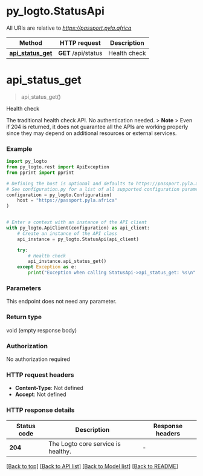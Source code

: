 # py_logto.StatusApi

All URIs are relative to *https://passport.pyla.africa*

Method | HTTP request | Description
------------- | ------------- | -------------
[**api_status_get**](StatusApi.md#api_status_get) | **GET** /api/status | Health check


# **api_status_get**
> api_status_get()

Health check

The traditional health check API. No authentication needed.  > **Note** > Even if 204 is returned, it does not guarantee all the APIs are working properly since they may depend on additional resources or external services.

### Example


```python
import py_logto
from py_logto.rest import ApiException
from pprint import pprint

# Defining the host is optional and defaults to https://passport.pyla.africa
# See configuration.py for a list of all supported configuration parameters.
configuration = py_logto.Configuration(
    host = "https://passport.pyla.africa"
)


# Enter a context with an instance of the API client
with py_logto.ApiClient(configuration) as api_client:
    # Create an instance of the API class
    api_instance = py_logto.StatusApi(api_client)

    try:
        # Health check
        api_instance.api_status_get()
    except Exception as e:
        print("Exception when calling StatusApi->api_status_get: %s\n" % e)
```



### Parameters

This endpoint does not need any parameter.

### Return type

void (empty response body)

### Authorization

No authorization required

### HTTP request headers

 - **Content-Type**: Not defined
 - **Accept**: Not defined

### HTTP response details

| Status code | Description | Response headers |
|-------------|-------------|------------------|
**204** | The Logto core service is healthy. |  -  |

[[Back to top]](#) [[Back to API list]](../README.md#documentation-for-api-endpoints) [[Back to Model list]](../README.md#documentation-for-models) [[Back to README]](../README.md)

